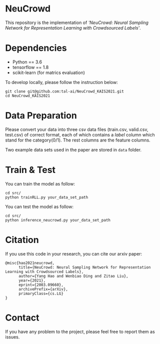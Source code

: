 # NeuCrowd
This repository is the implementation of *'NeuCrowd: Neural Sampling Network for Representation Learning with Crowdsourced Labels'*.

# Dependencies

* Python == 3.6
* tensorflow == 1.8
* scikit-learn (for matrics evaluation)

To develop locally, please follow the instruction below:

    git clone git@github.com:tal-ai/NeuCrowd_KAIS2021.git
    cd NeuCrowd_KAIS2021

# Data Preparation

Please convert your data into three csv data files (train.csv, valid.csv, test.csv) of correct format, each of which contains a *label* column which stand for the category(0/1).
The rest columns are the feature columns. 

Two example data sets used in the paper are stored in `data` folder.

# Train & Test

You can train the model as follow:

    cd src/
    python trainRLL.py your_data_set_path

You can test the model as follow:
    
    cd src/
    python inference_neucrowd.py your_data_set_path

# Citation

If you use this code in your research, you can cite our arxiv paper:
    
    @misc{hao2021neucrowd,
          title={NeuCrowd: Neural Sampling Network for Representation Learning with Crowdsourced Labels}, 
          author={Yang Hao and Wenbiao Ding and Zitao Liu},
          year={2021},
          eprint={2003.09660},
          archivePrefix={arXiv},
          primaryClass={cs.LG}
    }

# Contact

If you have any problem to the project, please feel free to report them as issues.

